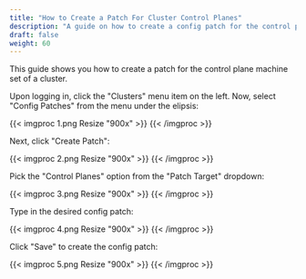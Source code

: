 ```yaml
---
title: "How to Create a Patch For Cluster Control Planes"
description: "A guide on how to create a config patch for the control planes machine set of a cluster."
draft: false
weight: 60
---
```


This guide shows you how to create a patch for the control plane machine set of a cluster.

Upon logging in, click the "Clusters" menu item on the left.
Now, select "Config Patches" from the menu under the elipsis:

{{< imgproc 1.png Resize "900x" >}}
{{< /imgproc >}}

Next, click "Create Patch":

{{< imgproc 2.png Resize "900x" >}}
{{< /imgproc >}}

Pick the "Control Planes" option from the "Patch Target" dropdown:

{{< imgproc 3.png Resize "900x" >}}
{{< /imgproc >}}

Type in the desired config patch:

{{< imgproc 4.png Resize "900x" >}}
{{< /imgproc >}}

Click "Save" to create the config patch:

{{< imgproc 5.png Resize "900x" >}}
{{< /imgproc >}}